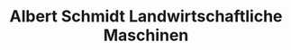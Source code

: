 ---
title: "Albert Schmidt Landwirtschaftliche Maschinen"
url: /heddesheim/albert-schmidt-landwirtschaftliche-maschinen/
shop: Autohaus
---